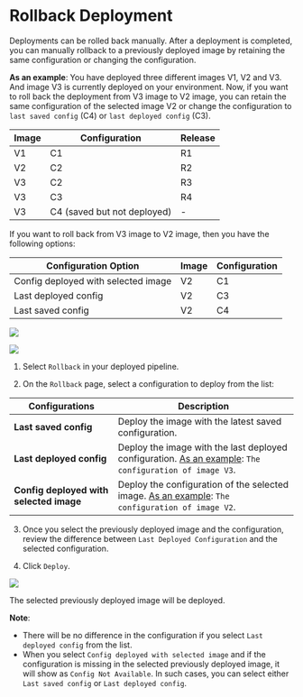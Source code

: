 # Rollback Deployment


Deployments can be rolled back manually. After a deployment is completed, you can manually rollback to a previously deployed image by retaining the same configuration or changing the configuration.

**As an example**: You have deployed three different images V1, V2 and V3. And image V3 is currently deployed on your environment. Now, if you want to roll back the deployment from V3 image to V2 image, you can retain the same configuration of the selected image V2 or change the configuration to `last saved config` (C4) or `last deployed config` (C3).

| Image | Configuration | Release |
| --- | --- | --- |
| V1 | C1 | R1 |
| V2 | C2 | R2 |
| V3 | C2 | R3 |
| V3 | C3 | R4 |
| V3 | C4 (saved but not deployed)| -  |

If you want to roll back from V3 image to V2 image, then you have the following options:

| Configuration Option | Image | Configuration |
| --- | --- | --- |
| Config deployed with selected image | V2 | C1 |
| Last deployed config | V2 | C3 |
| Last saved config | V2 | C4 |


![](https://devtron-public-asset.s3.us-east-2.amazonaws.com/images/deploying-application/rollback-deployment/rollback-icon.jpg)

![](https://devtron-public-asset.s3.us-east-2.amazonaws.com/images/deploying-application/rollback-deployment/select-config-to-deploy.png)

1. Select `Rollback` in your deployed pipeline.

2. On the `Rollback` page, select a configuration to deploy from the list:

| Configurations | Description |
| --- | --- |
| **Last saved config** | Deploy the image with the latest saved configuration. |
| **Last deployed config** | Deploy the image with the last deployed configuration. [As an example](#rollback-deployment): `The configuration of image V3`.|
| **Config deployed with selected image** | Deploy the configuration of the selected image. [As an example](#rollback-deployment): `The configuration of image V2`. |

3. Once you select the previously deployed image and the configuration, review the difference between `Last Deployed Configuration` and the selected configuration.

4. Click `Deploy`.

![](https://devtron-public-asset.s3.us-east-2.amazonaws.com/images/deploying-application/rollback-deployment/config-diff.jpg)

The selected previously deployed image will be deployed.

**Note**: 
- There will be no difference in the configuration if you select `Last deployed config` from the list.
- When you select `Config deployed with selected image` and  if the configuration is missing in the selected previously deployed image, it will show as `Config Not Available`. In such cases, you can select either `Last saved config` or `Last deployed config`.



